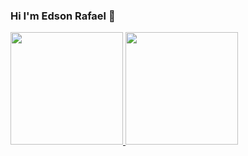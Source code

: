 ### Hi I'm Edson Rafael 👋
<div>
  <a href="https://github.com/edsonrafael2">
  <img height="180cm" src="https://github-readme-stats.vercel.app/api?username=edsonrafael2&show_icons=true&theme=tokyonight">
  <img height="180cm" src="https://github-readme-stats.vercel.app/api?username=edsonrafael2&show_icons=true&theme=transparent" >
</div>

<!--
**edsonrafael2/edsonrafael2** is a ✨ _special_ ✨ repository because its `README.md` (this file) appears on your GitHub profile.

Here are some ideas to get you started:

- 🔭 I’m currently working on ...
- 🌱 I’m currently learning ...
- 👯 I’m looking to collaborate on ...
- 🤔 I’m looking for help with ...
- 💬 Ask me about ...
- 📫 How to reach me: ...
- 😄 Pronouns: ...
- ⚡ Fun fact: ...
-->
